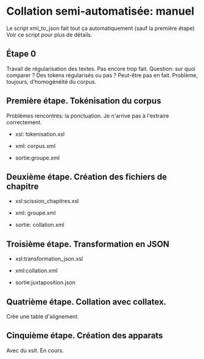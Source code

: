 # Collation semi-automatisée: manuel

Le script xml_to_json fait tout ça automatiquement (sauf la première étape)
Voir ce script pour plus de détails. 

## Étape 0

Travail de régularisation des textes. Pas encore trop fait. 
Question: sur quoi comparer ? Des tokens régularisés ou pas ?
Peut-être pas en fait. Problème, toujours, d'homogénéité du corpus.


## Première étape. Tokénisation du corpus


Problèmes rencontrés: la ponctuation. 
Je n'arrive pas à l'extraire correctement.

- xsl: tokenisation.xsl

- xml: corpus.xml

- sortie:groupe.xml

## Deuxième étape. Création des fichiers de chapitre



- xsl:scission_chapitres.xsl

- xml: groupe.xml

- sortie: collation.xml


## Troisième étape. Transformation en JSON


- xsl:transformation_json.xsl

- xml:collation.xml

- sortie:juxtaposition.json

## Quatrième étape. Collation avec collatex.

 Crée une table d'alignement.



## Cinquième étape. Création des apparats

 Avec du xslt. En cours. 














